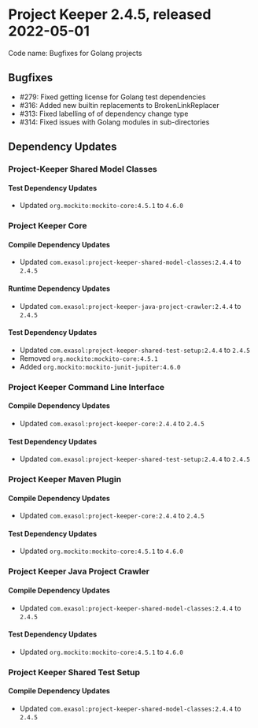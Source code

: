 # Project Keeper 2.4.5, released 2022-05-01

Code name: Bugfixes for Golang projects

## Bugfixes

* #279: Fixed getting license for Golang test dependencies
* #316: Added new builtin replacements to BrokenLinkReplacer
* #313: Fixed labelling of of dependency change type
* #314: Fixed issues with Golang modules in sub-directories

## Dependency Updates

### Project-Keeper Shared Model Classes

#### Test Dependency Updates

* Updated `org.mockito:mockito-core:4.5.1` to `4.6.0`

### Project Keeper Core

#### Compile Dependency Updates

* Updated `com.exasol:project-keeper-shared-model-classes:2.4.4` to `2.4.5`

#### Runtime Dependency Updates

* Updated `com.exasol:project-keeper-java-project-crawler:2.4.4` to `2.4.5`

#### Test Dependency Updates

* Updated `com.exasol:project-keeper-shared-test-setup:2.4.4` to `2.4.5`
* Removed `org.mockito:mockito-core:4.5.1`
* Added `org.mockito:mockito-junit-jupiter:4.6.0`

### Project Keeper Command Line Interface

#### Compile Dependency Updates

* Updated `com.exasol:project-keeper-core:2.4.4` to `2.4.5`

#### Test Dependency Updates

* Updated `com.exasol:project-keeper-shared-test-setup:2.4.4` to `2.4.5`

### Project Keeper Maven Plugin

#### Compile Dependency Updates

* Updated `com.exasol:project-keeper-core:2.4.4` to `2.4.5`

#### Test Dependency Updates

* Updated `org.mockito:mockito-core:4.5.1` to `4.6.0`

### Project Keeper Java Project Crawler

#### Compile Dependency Updates

* Updated `com.exasol:project-keeper-shared-model-classes:2.4.4` to `2.4.5`

#### Test Dependency Updates

* Updated `org.mockito:mockito-core:4.5.1` to `4.6.0`

### Project Keeper Shared Test Setup

#### Compile Dependency Updates

* Updated `com.exasol:project-keeper-shared-model-classes:2.4.4` to `2.4.5`
